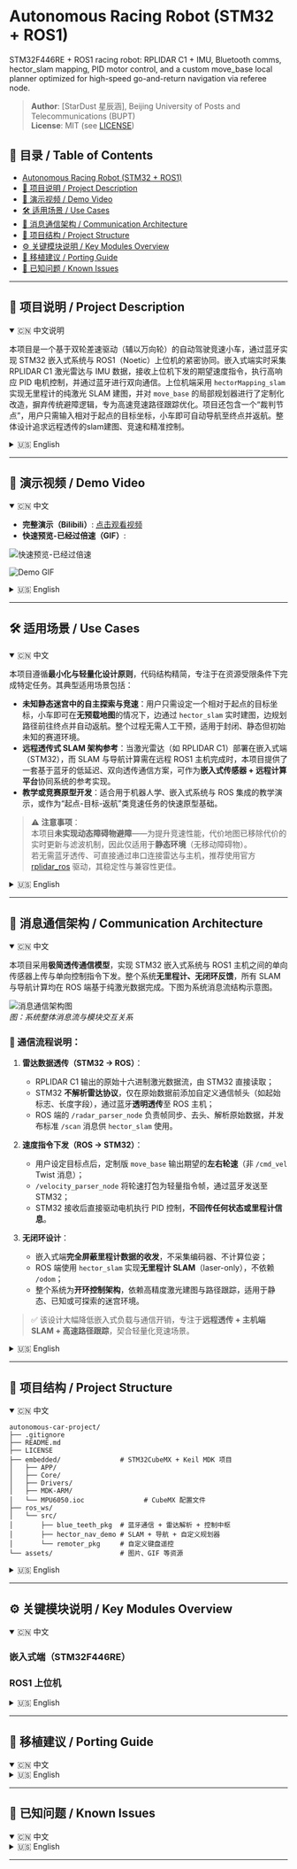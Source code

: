 # Autonomous Racing Robot (STM32 + ROS1)

STM32F446RE + ROS1 racing robot: RPLIDAR C1 + IMU, Bluetooth comms, hector_slam mapping, PID motor control, and a custom move_base local planner optimized for high-speed go-and-return navigation via referee node.

> **Author**: [StarDust 星辰涵], Beijing University of Posts and Telecommunications (BUPT)  
> **License**: MIT (see [LICENSE](LICENSE))

## 📑 目录 / Table of Contents

- [Autonomous Racing Robot (STM32 + ROS1)](#autonomous-racing-robot-stm32--ros1)
- [📄 项目说明 / Project Description](#-项目说明--project-description)
- [🎥 演示视频 / Demo Video](#-演示视频--demo-video)
- [🛠 适用场景 / Use Cases](#-适用场景--use-cases)
- [🔧 消息通信架构 / Communication Architecture](#-消息通信架构--communication-architecture)
- [📂 项目结构 / Project Structure](#-项目结构--project-structure)
- [⚙️ 关键模块说明 / Key Modules Overview](#️-关键模块说明--key-modules-overview)
- [🔁 移植建议 / Porting Guide](#-移植建议--porting-guide)
- [🐞 已知问题 / Known Issues](#-已知问题--known-issues)

---

## 📄 项目说明 / Project Description

<details open>
<summary>🇨🇳 中文说明</summary>

本项目是一个基于双轮差速驱动（辅以万向轮）的自动驾驶竞速小车，通过蓝牙实现 STM32 嵌入式系统与 ROS1（Noetic）上位机的紧密协同。嵌入式端实时采集 RPLIDAR C1 激光雷达与 IMU 数据，接收上位机下发的期望速度指令，执行高响应 PID 电机控制，并通过蓝牙进行双向通信。上位机端采用 `hectorMapping_slam` 实现无里程计的纯激光 SLAM 建图，并对 `move_base` 的局部规划器进行了定制化改造，摒弃传统避障逻辑，专为高速竞速路径跟踪优化。项目还包含一个“裁判节点”，用户只需输入相对于起点的目标坐标，小车即可自动导航至终点并返航。整体设计追求远程透传的slam建图、竞速和精准控制。
</details>

<details>
<summary>🇺🇸 English</summary>

This project presents an autonomous racing robot based on a differential-drive chassis (with a caster wheel), featuring tight integration between an STM32-based embedded system and a ROS1 (Noetic) navigation stack via Bluetooth. The embedded side handles real-time data acquisition from an RPLIDAR C1 and an IMU, executes PID-controlled motor commands based on velocity targets from the host, and communicates bidirectionally over Bluetooth. On the ROS side, `hectorMapping_slam` enables lidar-only SLAM for map building, while a customized local planner in `move_base` is optimized for high-speed racing trajectories—prioritizing path tracking over traditional obstacle avoidance. A dedicated “referee node” allows users to specify a goal coordinate relative to the start point, enabling fully autonomous go-and-return navigation. The overall design aims for transparent SLAM mapping, racing-oriented planning, and precise control.
</details>

---

## 🎥 演示视频 / Demo Video

<details open>
<summary>🇨🇳 中文</summary>

- **完整演示（Bilibili）**: [点击观看视频](https://www.bilibili.com/video/BVxxxxxx)  
- **快速预览-已经过倍速（GIF）**:

![快速预览-已经过倍速](./assets/quick_preview.gif)  


![Demo GIF](assets/demo.gif)
</details>

<details>
<summary>🇺🇸 English</summary>

- **Full Demo (Bilibili)**: [Watch on Bilibili](https://www.bilibili.com/video/BVxxxxxx)  
- **Quick Preview-times faster (GIF)**:

![quick_preview-times faster](./assets/quick_preview.gif)  



![Demo GIF](assets/demo.gif)
</details>


---

## 🛠 适用场景 / Use Cases

<details open>
<summary>🇨🇳 中文</summary>

本项目遵循**最小化与轻量化设计原则**，代码结构精简，专注于在资源受限条件下完成特定任务。其典型适用场景包括：

- **未知静态迷宫中的自主探索与竞速**：用户只需设定一个相对于起点的目标坐标，小车即可在**无预载地图**的情况下，边通过 `hector_slam` 实时建图，边规划路径前往终点并自动返航。整个过程无需人工干预，适用于封闭、静态但初始未知的赛道环境。
- **远程透传式 SLAM 架构参考**：当激光雷达（如 RPLIDAR C1）部署在嵌入式端（STM32），而 SLAM 与导航计算需在远程 ROS1 主机完成时，本项目提供了一套基于蓝牙的低延迟、双向透传通信方案，可作为**嵌入式传感器 + 远程计算平台**协同系统的参考实现。
- **教学或竞赛原型开发**：适合用于机器人学、嵌入式系统与 ROS 集成的教学演示，或作为“起点-目标-返航”类竞速任务的快速原型基础。

> ⚠️ **注意事项**：  
> 本项目**未实现动态障碍物避障**——为提升竞速性能，代价地图已移除代价的实时更新与滤波机制，因此仅适用于**静态环境**（无移动障碍物）。  
> 若无需蓝牙透传、可直接通过串口连接雷达与主机，推荐使用官方 [rplidar_ros](https://github.com/Slamtec/rplidar_ros) 驱动，其稳定性与兼容性更佳。

</details>

<details>
<summary>🇺🇸 English</summary>

This project follows a **minimalist and lightweight design philosophy**, with streamlined code focused on accomplishing specific tasks under resource constraints. It is best suited for the following scenarios:

- **Autonomous exploration and racing in unknown static mazes**: Users only need to specify a goal coordinate relative to the starting point. The robot will then **autonomously explore, build a map in real time using `hector_slam`**, navigate to the goal, and return—**without requiring a pre-loaded map**. This makes it ideal for closed, static environments that are initially unknown.
- **Reference implementation for remote SLAM via transparent transmission**: When the LiDAR (e.g., RPLIDAR C1) is mounted on an embedded platform (STM32) while SLAM and navigation run on a remote ROS1 host, this project provides a low-latency, bidirectional Bluetooth-based transparent communication framework. It serves as a practical reference for **embedded sensor + remote compute** architectures.
- **Educational or competition prototyping**: Useful for teaching ROS-embedded integration, SLAM, and autonomous navigation, or as a rapid prototype for “go-to-goal-and-return” robotics challenges.

> ⚠️ **Note**:  
> This project **does not support dynamic obstacle avoidance**. To maximize racing performance, the costmap disables real-time cost updates and filtering. Therefore, it is **only suitable for static environments** (no moving obstacles).  
> If a direct serial connection between LiDAR and host is feasible (i.e., no Bluetooth relay needed), the official [rplidar_ros](https://github.com/Slamtec/rplidar_ros) driver is a more robust and maintainable choice.

</details>

---

## 🔧 消息通信架构 / Communication Architecture

<details open>
<summary>🇨🇳 中文</summary>

本项目采用**极简透传通信模型**，实现 STM32 嵌入式系统与 ROS1 主机之间的单向传感器上传与单向控制指令下发。整个系统**无里程计、无闭环反馈**，所有 SLAM 与导航计算均在 ROS 端基于纯激光数据完成。下图为系统消息流结构示意图。

![消息通信架构图](./assets/communication_architecture.png)  
*图：系统整体消息流与模块交互关系*

### 📡 通信流程说明：

1. **雷达数据透传（STM32 → ROS）**：
   - RPLIDAR C1 输出的原始十六进制激光数据流，由 STM32 直接读取；
   - STM32 **不解析雷达协议**，仅在原始数据前添加自定义通信帧头（如起始标志、长度字段），通过蓝牙**透明透传**至 ROS 主机；
   - ROS 端的 `/radar_parser_node` 负责帧同步、去头、解析原始数据，并发布标准 `/scan` 消息供 `hector_slam` 使用。

2. **速度指令下发（ROS → STM32）**：
   - 用户设定目标点后，定制版 `move_base` 输出期望的**左右轮速**（非 `/cmd_vel` Twist 消息）；
   - `/velocity_parser_node` 将轮速打包为轻量指令帧，通过蓝牙发送至 STM32；
   - STM32 接收后直接驱动电机执行 PID 控制，**不回传任何状态或里程计信息**。

3. **无闭环设计**：
   - 嵌入式端**完全屏蔽里程计数据的收发**，不采集编码器、不计算位姿；
   - ROS 端使用 `hector_slam` 实现**无里程计 SLAM**（laser-only），不依赖 `/odom`；
   - 整个系统为**开环控制架构**，依赖高精度激光建图与路径跟踪，适用于静态、已知或可探索的迷宫环境。

> ✅ 该设计大幅降低嵌入式负载与通信开销，专注于**远程透传 + 主机端 SLAM + 高速路径跟踪**，契合轻量化竞速场景。

</details>

<details>
<summary>🇺🇸 English</summary>

This project adopts a **minimalist transparent transmission model**, enabling unidirectional sensor data upload and unidirectional control command download between the STM32 embedded system and the ROS1 host. The system operates **without odometry and without closed-loop feedback**—all SLAM and navigation are performed on the ROS side using laser-only data. The diagram below illustrates the complete message flow.

![Communication Architecture Diagram](./assets/communication_architecture.png)  
*Figure: System-wide message flow and module interaction*

### 📡 Communication Flow:

1. **LiDAR Data Transparent Transmission (STM32 → ROS)**:
   - The raw hexadecimal data stream from RPLIDAR C1 is read directly by STM32;
   - STM32 **does not parse the LiDAR protocol**. Instead, it prepends a custom frame header (e.g., start flag, length field) and forwards the data **transparently over Bluetooth** to the ROS host;
   - On the ROS side, `/radar_parser_node` performs frame synchronization, header stripping, and protocol parsing, then publishes standard `/scan` messages for `hector_slam`.

2. **Velocity Command Downlink (ROS → STM32)**:
   - After a goal is set, the customized `move_base` outputs desired **left/right wheel velocities** (not standard `/cmd_vel` Twist messages);
   - `/velocity_parser_node` packs these velocities into lightweight command frames and sends them via Bluetooth to STM32;
   - STM32 receives the commands and directly drives the motors using PID control, **without sending back any status or odometry data**.

3. **Open-Loop Design**:
   - The embedded side **completely disables odometry transmission and reception**—no encoder reading, no pose estimation;
   - ROS uses `hector_slam` for **odometry-free SLAM** (laser-only), with no reliance on `/odom`;
   - The entire system operates in an **open-loop control mode**, relying on accurate laser-based mapping and high-speed path tracking, making it suitable for static or explorable maze environments.

> ✅ This design significantly reduces embedded workload and communication overhead, focusing on **remote transparent transmission + host-side SLAM + high-speed path tracking**, ideal for lightweight racing scenarios.

</details>

---






## 📂 项目结构 / Project Structure

<details open>
<summary>🇨🇳 中文</summary>

```text
autonomous-car-project/
├── .gitignore
├── README.md
├── LICENSE
├── embedded/               # STM32CubeMX + Keil MDK 项目
│   ├── APP/
│   ├── Core/
│   ├── Drivers/
│   ├── MDK-ARM/
│   └── MPU6050.ioc               # CubeMX 配置文件
├── ros_ws/
│   └── src/
│       ├── blue_teeth_pkg  # 蓝牙通信 + 雷达解析 + 控制中枢
│       ├── hector_nav_demo # SLAM + 导航 + 自定义规划器
│       └── remoter_pkg     # 自定义键盘遥控
└── assets/                 # 图片、GIF 等资源
```

</details>

<details>
<summary>🇺🇸 English</summary>

```text
autonomous-car-project/
├── .gitignore
├── README.md
├── LICENSE
├── embedded/               # STM32CubeMX + Keil MDK project
│   ├── APP/
│   ├── Core/
│   ├── Drivers/
│   ├── MDK-ARM/
│   └── MPU6050.ioc               # CubeMX config
├── ros_ws/
│   └── src/
│       ├── blue_teeth_pkg  # Bluetooth + radar parsing + control hub
│       ├── hector_nav_demo # SLAM + navigation + custom planner
│       └── remoter_pkg     # Custom keyboard teleoperation
└── assets/                 # Images, GIFs
```

</details>

---

## ⚙️ 关键模块说明 / Key Modules Overview

<details open>
<summary>🇨🇳 中文</summary>

### 嵌入式端（STM32F446RE）


### ROS1 上位机

</details>

<details>
<summary>🇺🇸 English</summary>

### Embedded Side (STM32F446RE)


### ROS1 Host

</details>

---

## 🔁 移植建议 / Porting Guide

<details open>
<summary>🇨🇳 中文</summary>


</details>

<details>
<summary>🇺🇸 English</summary>

</details>

---

## 🐞 已知问题 / Known Issues

<details open>
<summary>🇨🇳 中文</summary>


</details>

<details>
<summary>🇺🇸 English</summary>


</details>

---

